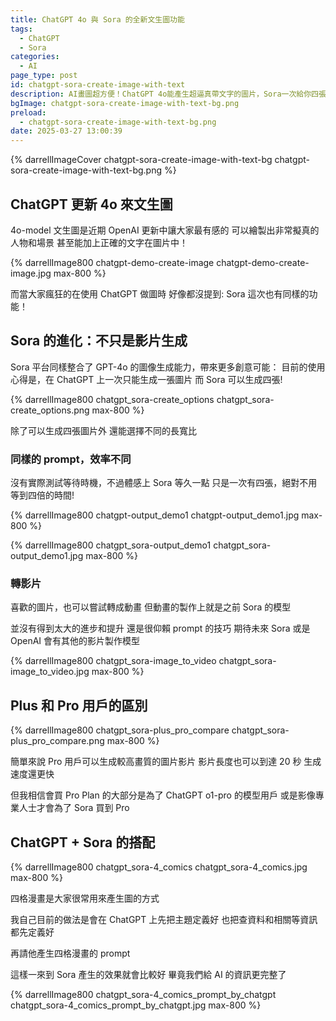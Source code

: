 ```yaml
---
title: ChatGPT 4o 與 Sora 的全新文生圖功能
tags:
  - ChatGPT
  - Sora
categories:
  - AI
page_type: post
id: chatgpt-sora-create-image-with-text
description: AI畫圖超方便！ChatGPT 4o能產生超逼真帶文字的圖片，Sora一次給你四張各種比例！哪個更好用？Plus和Pro差在哪？
bgImage: chatgpt-sora-create-image-with-text-bg.png
preload:
  - chatgpt-sora-create-image-with-text-bg.png
date: 2025-03-27 13:00:39
---
```


{% darrellImageCover chatgpt-sora-create-image-with-text-bg chatgpt-sora-create-image-with-text-bg.png %}

## ChatGPT 更新 4o 來文生圖

4o-model 文生圖是近期 OpenAI 更新中讓大家最有感的
可以繪製出非常擬真的人物和場景
甚至能加上正確的文字在圖片中！

{% darrellImage800 chatgpt-demo-create-image chatgpt-demo-create-image.jpg max-800 %}

而當大家瘋狂的在使用 ChatGPT 做圖時
好像都沒提到: Sora 這次也有同樣的功能！

## Sora 的進化：不只是影片生成

Sora 平台同樣整合了 GPT-4o 的圖像生成能力，帶來更多創意可能：
目前的使用心得是，在 ChatGPT 上一次只能生成一張圖片
而 Sora 可以生成四張!

{% darrellImage800 chatgpt_sora-create_options chatgpt_sora-create_options.png max-800 %}

除了可以生成四張圖片外
還能選擇不同的長寬比

### 同樣的 prompt，效率不同

沒有實際測試等待時機，不過體感上 Sora 等久一點
只是一次有四張，絕對不用等到四倍的時間!

{% darrellImage800 chatgpt-output_demo1 chatgpt-output_demo1.jpg max-800 %}

{% darrellImage800 chatgpt_sora-output_demo1 chatgpt_sora-output_demo1.jpg max-800 %}

### 轉影片

喜歡的圖片，也可以嘗試轉成動畫
但動畫的製作上就是之前 Sora 的模型

並沒有得到太大的進步和提升
還是很仰賴 prompt 的技巧
期待未來 Sora 或是 OpenAI 會有其他的影片製作模型

{% darrellImage800 chatgpt_sora-image_to_video chatgpt_sora-image_to_video.jpg max-800 %}

## Plus 和 Pro 用戶的區別

{% darrellImage800 chatgpt_sora-plus_pro_compare chatgpt_sora-plus_pro_compare.png max-800 %}

簡單來說 Pro 用戶可以生成較高畫質的圖片影片
影片長度也可以到達 20 秒
生成速度還更快

但我相信會買 Pro Plan 的大部分是為了 ChatGPT o1-pro 的模型用戶
或是影像專業人士才會為了 Sora 買到 Pro

## ChatGPT + Sora 的搭配

{% darrellImage800 chatgpt_sora-4_comics chatgpt_sora-4_comics.jpg max-800 %}

四格漫畫是大家很常用來產生圖的方式

我自己目前的做法是會在 ChatGPT 上先把主題定義好
也把查資料和相關等資訊都先定義好

再請他產生四格漫畫的 prompt

這樣一來到 Sora 產生的效果就會比較好
畢竟我們給 AI 的資訊更完整了

{% darrellImage800 chatgpt_sora-4_comics_prompt_by_chatgpt chatgpt_sora-4_comics_prompt_by_chatgpt.jpg max-800 %}



